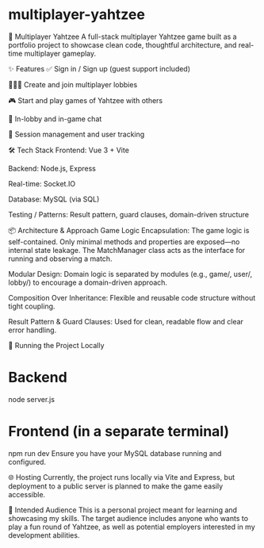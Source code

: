 # multiplayer-yahtzee
🎲 Multiplayer Yahtzee
A full-stack multiplayer Yahtzee game built as a portfolio project to showcase clean code, thoughtful architecture, and real-time multiplayer gameplay.

✨ Features
✅ Sign in / Sign up (guest support included)

🧑‍🤝‍🧑 Create and join multiplayer lobbies

🎮 Start and play games of Yahtzee with others

💬 In-lobby and in-game chat

🔐 Session management and user tracking

🛠 Tech Stack
Frontend: Vue 3 + Vite

Backend: Node.js, Express

Real-time: Socket.IO

Database: MySQL (via SQL)

Testing / Patterns: Result pattern, guard clauses, domain-driven structure

📦 Architecture & Approach
Game Logic Encapsulation: The game logic is self-contained. Only minimal methods and properties are exposed—no internal state leakage. The MatchManager class acts as the interface for running and observing a match.

Modular Design: Domain logic is separated by modules (e.g., game/, user/, lobby/) to encourage a domain-driven approach.

Composition Over Inheritance: Flexible and reusable code structure without tight coupling.

Result Pattern & Guard Clauses: Used for clean, readable flow and clear error handling.

🧪 Running the Project Locally
# Backend
node server.js

# Frontend (in a separate terminal)
npm run dev
Ensure you have your MySQL database running and configured.

🌐 Hosting
Currently, the project runs locally via Vite and Express, but deployment to a public server is planned to make the game easily accessible.

👤 Intended Audience
This is a personal project meant for learning and showcasing my skills. The target audience includes anyone who wants to play a fun round of Yahtzee, as well as potential employers interested in my development abilities.


